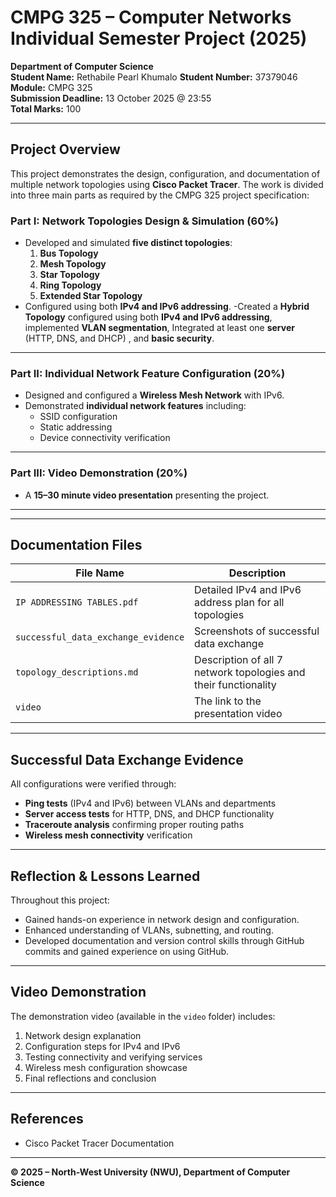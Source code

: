 # CMPG 325 – Computer Networks Individual Semester Project (2025)

**Department of Computer Science**  
**Student Name:** Rethabile Pearl Khumalo
**Student Number:** 37379046
**Module:** CMPG 325    
**Submission Deadline:** 13 October 2025 @ 23:55  
**Total Marks:** 100  

---

## Project Overview

This project demonstrates the design, configuration, and documentation of multiple network topologies using **Cisco Packet Tracer**. The work is divided into three main parts as required by the CMPG 325 project specification:

### **Part I: Network Topologies Design & Simulation (60%)**
- Developed and simulated **five distinct topologies**:
  1. **Bus Topology** 
  2. **Mesh Topology**
  3. **Star Topology**
  4. **Ring Topology**
  5. **Extended Star Topology**
- Configured using both **IPv4 and IPv6 addressing**.
-Created a **Hybrid Topology** configured using both **IPv4 and IPv6 addressing**, implemented **VLAN segmentation**, Integrated at least one **server** (HTTP, DNS, and DHCP) , and **basic security**.

---

### **Part II: Individual Network Feature Configuration (20%)**
- Designed and configured a **Wireless Mesh Network** with IPv6.
- Demonstrated **individual network features** including:
  - SSID configuration
  - Static addressing
  - Device connectivity verification

---

### **Part III: Video Demonstration (20%)**
- A **15–30 minute video presentation** presenting the project.

---



---


## Documentation Files

| File Name | Description |
|------------|-------------|
| `IP ADDRESSING TABLES.pdf` | Detailed IPv4 and IPv6 address plan for all topologies |
| `successful_data_exchange_evidence` | Screenshots of successful data exchange |
| `topology_descriptions.md` | Description of all 7 network topologies and their functionality |
| `video` |The link to the presentation video |

---

## Successful Data Exchange Evidence
All configurations were verified through:
- **Ping tests** (IPv4 and IPv6) between VLANs and departments  
- **Server access tests** for HTTP, DNS, and DHCP functionality  
- **Traceroute analysis** confirming proper routing paths  
- **Wireless mesh connectivity** verification  

---

## Reflection & Lessons Learned
Throughout this project:
- Gained hands-on experience in  network design and configuration.  
- Enhanced understanding of VLANs, subnetting, and routing.  
- Developed documentation and version control skills through GitHub commits and gained experience on using GitHub.  

---

## Video Demonstration
The demonstration video (available in the `video` folder) includes:
1. Network design explanation  
2. Configuration steps for IPv4 and IPv6  
3. Testing connectivity and verifying services  
4. Wireless mesh configuration showcase  
5. Final reflections and conclusion  

---

## References
- Cisco Packet Tracer Documentation  
---

**© 2025 – North-West University (NWU), Department of Computer Science**

